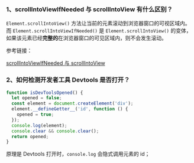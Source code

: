 ### 1、scrollIntoViewIfNeeded 与 scrollIntoView 有什么区别？

`Element.scrollIntoView()` 方法让当前的元素滚动到浏览器窗口的可视区域内。而 `Element.scrollIntoViewIfNeeded()` 是 `Element.scrollIntoView()` 的变体，如果该元素已经**完整的**在浏览器窗口的可见区域内，则不会发生滚动。

参考链接：

[scrollIntoViewIfNeeded 与 scrollIntoView](https://github.com/justjavac/the-front-end-knowledge-you-may-not-know/issues/3)

### 2、如何检测开发者工具 Devtools 是否打开？

```js
function isDevToolsOpened() {
  let opened = false;
  const element = document.createElement('div');
  element.__defineGetter__('id', function () {
    opened = true;
  });
  console.log(element);
  console.clear && console.clear();
  return opened;
}
```

原理是 Devtools 打开时，`console.log` 会隐式调用元素的 id；
